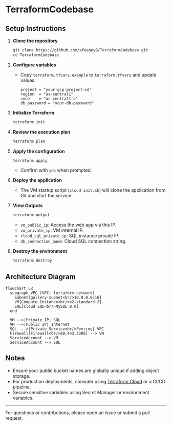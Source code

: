 # TerraformCodebase

## Setup Instructions

1. **Clone the repository**

   ```bash
   git clone https://github.com/afeeney9/TerraformCodebase.git
   cd TerraformCodebase
   ```

2. **Configure variables**

   * Copy `terraform.tfvars.example` to `terraform.tfvars` and update values:

     ```hcl
     project = "your-gcp-project-id"
     region  = "us-central1"
     zone    = "us-central1-a"
     db_password = "your-db-password"
     ```

3. **Initialize Terraform**

   ```bash
   terraform init
   ```

4. **Review the execution plan**

   ```bash
   terraform plan
   ```

5. **Apply the configuration**

   ```bash
   terraform apply
   ```

   * Confirm with `yes` when prompted.

6. **Deploy the application**

   * The VM startup script (`cloud-init.sh`) will clone the application from Git and start the service.

7. **View Outputs**

   ```bash
   terraform output
   ```

   * `vm_public_ip`: Access the web app via this IP.
   * `vm_private_ip`: VM internal IP.
   * `cloud_sql_private_ip`: SQL instance private IP.
   * `db_connection_name`: Cloud SQL connection string.

8. **Destroy the environment**

   ```bash
   terraform destroy
   ```

## Architecture Diagram

```mermaid
flowchart LR
  subgraph VPC [VPC: terraform-network]
    Subnet[gallery-subnet<br/>10.0.0.0/16]
    VM[Compute Instance<br/>e2-standard-2]
    SQL[Cloud SQL<br/>MySQL 8.0]
  end

  VM -->|Private IP| SQL
  VM -->|Public IP| Internet
  SQL -.->|Private Service<br/>Peering| VPC
  Firewall[Firewall<br/>80,443,3306] --> VM
  ServiceAccount --> VM
  ServiceAccount --> SQL
```

## Notes

* Ensure your public bucket names are globally unique if adding object storage.
* For production deployments, consider using [Terraform Cloud](https://www.terraform.io/cloud) or a CI/CD pipeline.
* Secure sensitive variables using Secret Manager or environment variables.

---

For questions or contributions, please open an issue or submit a pull request.
